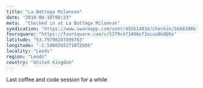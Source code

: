 ```yaml
---
title: "La Bottega Milanese"
date: "2018-08-10T08:23"
meta:  "Checked in at La Bottega Milanese"
syndication: "https://www.swarmapp.com/user/492614834/checkin/5b6d3d8bf4b525002cfa9312"
foursquare: "https://foursquare.com/v/5379c473498e73acaa0b808a"
latitude: "53.79796287899763"
longitude: "-1.5480392271072956"
locality: "Leeds"
region: "Leeds"
country: "United Kingdom"
---
```

Last coffee and code session for a while
